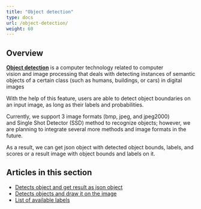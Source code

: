 ```yaml
---
title: "Object detection"
type: docs
url: /object-detection/
weight: 60
---
```


## **Overview**
[**Object detection**](https://en.wikipedia.org/wiki/Object_detection#:~:text=Object%20detection%20is%20a%20computer,in%20digital%20images%20and%20videos.) is a computer technology related to computer vision and image processing that deals with detecting instances of semantic objects of a certain class (such as humans, buildings, or cars) in digital images

With the help of this feature, users are able to detect object boundaries on an input image, as long as their labels and probabilities.

Currently, we support 3 image formats (bmp, jpeg, and jpeg2000) and Single Shot Detector (SSD) method to recognize objects; however, we are planning to integrate several more methods and image formats in the future.

As a result, we can get json object with detected object bounds, labels, and scores or a result image with object bounds and labels on it.

## **Articles in this section**
- [Detects object and get result as json object](/imaging/detects-object-and-get-result-as-json-object/)
- [Detects objects and draw it on the image](/imaging/detects-objects-and-draw-it-on-the-image/)
- [List of available labels](/imaging/list-of-available-labels/)


